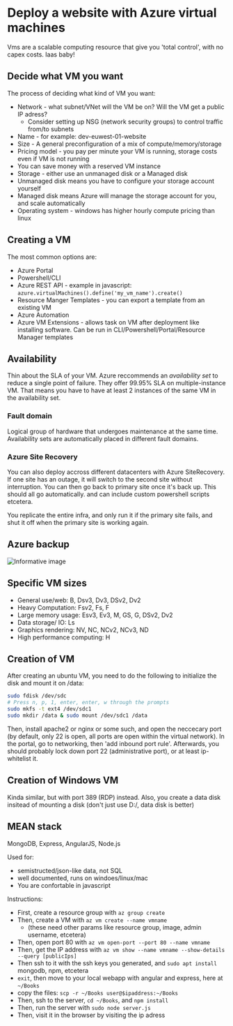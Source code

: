 # Deploy a website with Azure virtual machines

Vms are a scalable computing resource that give you 'total control', with no capex costs. Iaas baby!

## Decide what VM you want

The process of deciding what kind of VM you want:

- Network - what subnet/VNet will the VM be on? Will the VM get a public IP adress?
  - Consider setting up NSG (network security groups) to control traffic from/to subnets
- Name - for example: dev-euwest-01-website
- Size - A general preconfiguration of a mix of compute/memory/storage
- Pricing model - you pay per minute your VM is running, storage costs even if VM is not running
- You can save money with a reserved VM instance
- Storage - either use an unmanaged disk or a Managed disk
- Unmanaged disk means you have to configure your storage account yourself
- Managed disk means Azure will manage the storage account for you, and scale automatically
- Operating system - windows has higher hourly compute pricing than linux

## Creating a VM

The most common options are:

- Azure Portal
- Powershell/CLI
- Azure REST API - example in javascript: `azure.virtualMachines().define('my_vm_name').create()`
- Resource Manger Templates - you can export a template from an existing VM
- Azure Automation
- Azure VM Extensions - allows task on VM after deployment like installing software. Can be run in CLI/Powershell/Portal/Resource Manager templates

## Availability

Thin about the SLA of your VM. Azure reccommends an *availability set* to reduce a single point of failure. They offer 99.95% SLA on multiple-instance VM. That means you have to have at least 2 instances of the same VM in the availability set.

### Fault domain

Logical group of hardware that undergoes maintenance at the same time. Availability sets are automatically placed in different fault domains.

### Azure Site Recovery

You can also deploy accross different datacenters with Azure SiteRecovery. If one site has an outage, it will switch to the second site without interruption. You can then go back to primary site once it's back up. This should all go automatically. and can include custom powershell scripts etcetera.

You replicate the entire infra, and only run it if the primary site fails, and shut it off when the primary site is working again.

## Azure backup

![Informative image](https://docs.microsoft.com/en-us/learn/modules/intro-to-azure-virtual-machines/media/6-backup-server.png)

## Specific VM sizes

- General use/web: B, Dsv3, Dv3, DSv2, Dv2
- Heavy Computation: Fsv2, Fs, F
- Large memory usage: Esv3, Ev3, M, GS, G, DSv2, Dv2
- Data storage/ IO: Ls
- Graphics rendering: NV, NC, NCv2, NCv3, ND
- High performance computing: H

## Creation of VM

After creating an ubuntu VM, you need to do the following to initialize the disk and mount it on /data:

```bash
sudo fdisk /dev/sdc
# Press n, p, 1, enter, enter, w through the prompts
sudo mkfs -t ext4 /dev/sdc1
sudo mkdir /data & sudo mount /dev/sdc1 /data
```

Then, install apache2 or nginx or some such, and open the neccecary port (by default, only 22 is open, all ports are open within the virtual network). In the portal, go to networking, then 'add inbound port rule'. Afterwards, you should probably lock down port 22 (administrative port), or at least ip-whitelist it.

## Creation of Windows VM

Kinda similar, but with port 389 (RDP) instead. Also, you create a data disk insitead of mounting a disk (don't just use D:/, data disk is better)

## MEAN stack

MongoDB, Express, AngularJS, Node.js

Used for:

- semistructed/json-like data, not SQL
- well documented, runs on windoes/linux/mac
- You are confortable in javascript

Instructions:

- First, create a resource group with `az group create`
- Then, create a VM with `az vm create --name vmname`
  - (these need other params like resource group, image, admin username, etcetera)
- Then, open port 80 with `az vm open-port --port 80 --name vmname`
- Then, get the IP address with `az vm show --name vmname --show-details --query [publicIps]`
- Then ssh to it with the ssh keys you generated, and `sudo apt install` mongodb, npm, etcetera
- `exit`, then move to your local webapp with angular and express, here at `~/Books`
- copy the files: `scp -r ~/Books user@$ipaddress:~/Books`
- Then, ssh to the server, `cd ~/Books`, and `npm install`
- Then, run the server with `sudo node server.js`
- Then, visit it in the browser by visiting the ip adress
